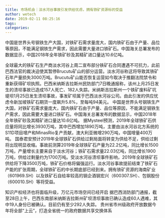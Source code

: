 ```yaml
---
title: 市场机会｜淡水河谷事故引发供给忧虑，拥有铁矿资源标的受益
author: wetech
date: 2019-02-11 08:25:16
tags: 
categories: 
---
```

中国是世界头号钢铁生产大国，对铁矿石需求量庞大，国内铁矿石由于产量、品位等原因，不能满足钢铁生产需求，因此需要大量进口铁矿石。中国海关总署发布的数据显示，中国2018年全年铁矿砂及其精矿进口量达10.6亿吨。
<!-- more -->
全球最大的铁矿石生产商淡水河谷上周二宣布部分铁矿石合同遭遇不可抗力，此前巴西法官的裁决迫使其暂停Brucutu矿山的部分运营。淡水河谷称这将导致其铁矿石年产量损失3000万吨。Brucutu矿山能否恢复运营如今取决于推翻法院禁令和重新获得矿坝执照。巴西米纳斯吉拉斯州民防部门7日晚通报称，该州上月25日发生的溃坝事故已造成157人死亡、182人失踪。米纳斯吉拉斯州一个铁矿废料矿坑堤坝1月25日发生溃坝事故，事发矿坝属于巴西淡水河谷公司。由此引发的供应忧虑令新加坡铁矿石期货一度飙升5.8%，至每吨94美元。
中国是世界头号钢铁生产大国，对铁矿石需求量庞大，国内铁矿石由于产量、品位等原因，不能满足钢铁生产需求，因此需要大量进口铁矿石。中国海关总署发布的数据显示，中国2018年全年铁矿砂及其精矿进口量达10.6亿吨。
据Mysteel预测，2019年全球铁矿石供应量将同比增长3930万吨，其中巴西增加1890万吨，主要由淡水河谷北方系统的S11D项目增产和MinasRio复产贡献，澳大利亚微增290万吨，中国增量400万吨。
国泰君安预计2019年全球铁矿石供给过剩局面将转变为供给不足，供给过剩将出现明显收缩。事故前测算2019年全球铁矿石产量为22.2亿吨，同比增长1500万吨，产量增长主要来自于淡水河谷；铁矿石需求量22.03亿吨，同比增长1900万吨，供给过剩量约为1700万吨。受淡水河谷溃坝事件影响，2019年全球铁矿石供给将下降3500万吨，铁矿石价格将偏强运行。淡水河谷事故提前结束了铁矿石产能的扩张周期，全球铁矿石的中长期底部已经到来。拥有铁矿资源的海南矿业（601969.SH）以及铁矿石自给率较高的钢企酒钢宏兴（600307.SH）、包钢股份（600010.SH）等将受益。
 
 
知识产权经济也将面临升级，万亿元市场空间已经开启
据巴西消防部门通报，截至28日上午，巴西东南部米纳斯吉拉斯州矿坝溃坝事故已确认造成60人遇难，其中19人身份已被确认。目前仍有至少292人失踪。
贵州省市州级政府开放数据今年将全部“上云”，打造全省统一的政府数据共享交换体系
